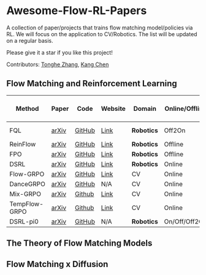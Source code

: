 # Awesome-Flow-RL-Papers
A collection of paper/projects that trains flow matching model/policies via RL. We will focus on the application to CV/Robotics. The list will be updated on a regular basis. 

Please give it a star if you like this project! 

Contributors:  [Tonghe Zhang](https://github.com/Tonghe-Zhang), [Kang Chen](https://github.com/chenkang455)

## Flow Matching and Reinforcement Learning

| Method        | Paper                                                  | Code                                                       | Website                                                     | Domain       | Online/Offline | On-policy/Off-policy | Pre-train/Fine-tune   |
|---------------|--------------------------------------------------------|------------------------------------------------------------|-------------------------------------------------------------|--------------|----------------|----------------------|-------------------------|
| FQL           | [arXiv](https://arxiv.org/abs/2502.02538)               | [GitHub](https://github.com/seohongpark/fql)               | [Link](https://github.com/seohongpark/fql)                  | **Robotics** | Off2On         | Off-policy           | Pre-train + Fine-tune   |
| ReinFlow      | [arXiv](https://arxiv.org/abs/2505.22094)               | [GitHub](https://github.com/ReinFlow/ReinFlow)             | [Link](https://reinflow.github.io/)                         | **Robotics** | Offline        | Off-policy           | Fine-tune               |
| FPO           | [arXiv](https://arxiv.org/abs/2507.21053)               | [GitHub](https://github.com/akanazawa/fpo)                 | [Link](https://flowreinforce.github.io/)                    | **Robotics** | Offline        | On-policy            | Pre-train               |
| DSRL          | [arXiv](https://arxiv.org/abs/2506.15799)               | [GitHub](https://github.com/nakamotoo/dsrl_pi0)           | [Link](https://diffusion-steering.github.io/)               | **Robotics** | Online         | On-policy            | Fine-tune               |
| Flow-GRPO     | [arXiv](https://arxiv.org/abs/2505.05470)               | [GitHub](https://github.com/yifan123/flow_grpo)            | [Link](https://gongyeliu.github.io/Flow-GRPO/)              | CV           | Online         | On-policy            | Fine-tune               |
| DanceGRPO     | [arXiv](https://arxiv.org/abs/2505.07818)               | [GitHub](https://github.com/XueZeyue/DanceGRPO)            | N/A                                                         | CV           | Online         | On-policy            | Fine-tune               |
| Mix-GRPO      | [arXiv](https://arxiv.org/pdf/2507.21802)               | [Github](https://github.com/Tencent-Hunyuan/MixGRPO)       | [Link](https://tulvgengenr.github.io/MixGRPO-Project-Page/) | CV           | Online         | On-policy            | Fine-tune               |
| TempFlow-GRPO | [arXiv](https://www.arxiv.org/pdf/2508.04324)           | [Github](https://github.com/Shredded-Pork/TempFlow-GRPO)   | [Link](https://tempflowgrpo.github.io/)                     | CV           | Online         | On-policy            | Fine-tune               |
| DSRL-pi0 | [arXiv](https://arxiv.org/abs/2506.15799) | [GitHub](https://github.com/nakamotoo/dsrl_pi0) | N/A | **Robotics** | On/Off/Off2On | Off-policy | Fine-tune | 




## The Theory of Flow Matching Models



## Flow Matching x Diffusion














